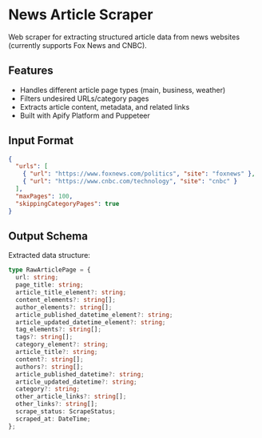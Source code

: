 # News Article Scraper

Web scraper for extracting structured article data from news websites (currently supports Fox News and CNBC).

## Features

- Handles different article page types (main, business, weather)
- Filters undesired URLs/category pages
- Extracts article content, metadata, and related links
- Built with Apify Platform and Puppeteer

## Input Format

```json
{
  "urls": [
    { "url": "https://www.foxnews.com/politics", "site": "foxnews" },
    { "url": "https://www.cnbc.com/technology", "site": "cnbc" }
  ],
  "maxPages": 100,
  "skippingCategoryPages": true
}
```

## Output Schema
Extracted data structure:
```typescript
type RawArticlePage = {
  url: string;
  page_title: string;
  article_title_element?: string;
  content_elements?: string[];
  author_elements?: string[];
  article_published_datetime_element?: string;
  article_updated_datetime_element?: string;
  tag_elements?: string[];
  tags?: string[];
  category_element?: string;
  article_title?: string;
  content?: string[];
  authors?: string[];
  article_published_datetime?: string;
  article_updated_datetime?: string;
  category?: string;
  other_article_links?: string[];
  other_links?: string[];
  scrape_status: ScrapeStatus;
  scraped_at: DateTime;
};
```